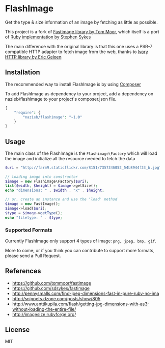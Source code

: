 # FlashImage

Get the type &amp; size information of an image by fetching as little as possible.

This project is a fork of [Fastimage library by Tom Moor](https://github.com/tommoor/fastimage), which itself is a port of [Ruby implementation by Stephen Sykes](https://github.com/sdsykes/fastimage)

The main difference with the original library is that this one uses a PSR-7 compatible HTTP adapter to fetch image from the web, thanks to [Ivory HTTP library by Eric Geloen](https://github.com/egeloen/ivory-http-adapter) 

## Installation

The recommended way to install FlashImage is by using [Composer](https://getcomposer.org)

To add FlashImage as dependency to your project, add a dependency on nazieb/flashimage to your project's composer.json file. 

```php
{
	"require": {
		"nazieb/flashimage": "~1.0"
	}
}
````

## Usage

The main class of the FlashImage is the `Flashimage\Factory` which will load the image and initialize all the resource needed to fetch the data

```php	
$uri = "http://farm9.staticflickr.com/8151/7357346052_54b8944f23_b.jpg";
		
// loading image into constructor
$image = new Flashimage\Factory($uri);
list($width, $height) = $image->getSize();
echo "dimensions: " . $width . "x" . $height;

// or, create an instance and use the 'load' method
$image = new FastImage();
$image->load($uri);
$type = $image->getType();
echo "filetype: " . $type;
```

### Supported Formats

Currently FlashImage only support 4 types of image: `png, jpeg, bmp, gif`.

More to come, or if you think you can contribute to support more formats, please send a Pull Request.

## References

* https://github.com/tommoor/fastimage
* https://github.com/sdsykes/fastimage
* http://pennysmalls.com/find-jpeg-dimensions-fast-in-pure-ruby-no-ima
* http://snippets.dzone.com/posts/show/805
* http://www.anttikupila.com/flash/getting-jpg-dimensions-with-as3-without-loading-the-entire-file/
* http://imagesize.rubyforge.org/


## License

MIT